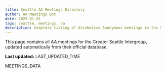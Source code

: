 ```yaml
---
title: Seattle AA Meetings Directory
author: AA Meetings Bot
date: 2025-01-01
tags: seattle, meetings, aa
description: Complete listing of Alcoholics Anonymous meetings in the Seattle area
---
```


This page contains all AA meetings for the Greater Seattle Intergroup, updated automatically from their official database.

**Last updated:** LAST_UPDATED_TIME

MEETINGS_DATA